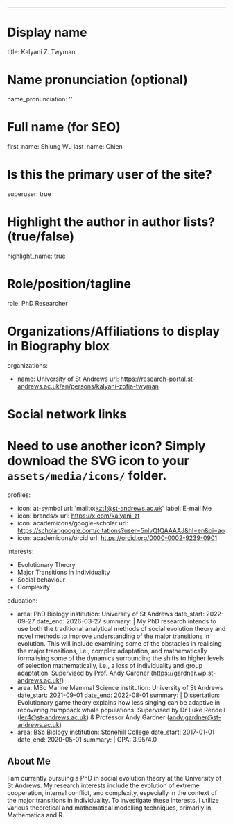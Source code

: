 ---
# Display name
title: Kalyani Z. Twyman

# Name pronunciation (optional)
name_pronunciation: ''

# Full name (for SEO)
first_name: Shiung Wu
last_name: Chien

# Is this the primary user of the site?
superuser: true

# Highlight the author in author lists? (true/false)
highlight_name: true

# Role/position/tagline
role: PhD Researcher

# Organizations/Affiliations to display in Biography blox
organizations:
  - name: University of St Andrews
    url: https://research-portal.st-andrews.ac.uk/en/persons/kalyani-zofia-twyman 

# Social network links
# Need to use another icon? Simply download the SVG icon to your `assets/media/icons/` folder.
profiles:
  - icon: at-symbol
    url: 'mailto:kzt1@st-andrews.ac.uk'
    label: E-mail Me
  - icon: brands/x
    url: https://x.com/kalyani_zt
  - icon: academicons/google-scholar
    url: https://scholar.google.com/citations?user=5nlvQfQAAAAJ&hl=en&oi=ao
  - icon: academicons/orcid
    url: https://orcid.org/0000-0002-9239-0901

interests:
  - Evolutionary Theory
  - Major Transitions in Individuality
  - Social behaviour 
  - Complexity

education:
  - area: PhD Biology
    institution: University of St Andrews
    date_start: 2022-09-27
    date_end: 2026-03-27
    summary: |
      My PhD research intends to use both the traditional analytical methods of social evolution theory and novel methods to improve understanding of the major transitions in evolution. This will include examining some of the obstacles in realising the major transitions, i.e., complex adaptation, and mathematically formalising some of the dynamics surrounding the shifts to higher levels of selection mathematically, i.e., a loss of individuality and group adaptation. Supervised by Prof. Andy Gardner (https://gardner.wp.st-andrews.ac.uk/)
  - area: MSc Marine Mammal Science
    institution: University of St Andrews
    date_start: 2021-09-01
    date_end: 2022-08-01
    summary: |
      Dissertation: Evolutionary game theory explains how less singing can be adaptive in recovering humpback whale populations. Supervised by Dr Luke Rendell (ler4@st-andrews.ac.uk) & Professor Andy Gardner (andy.gardner@st-andrews.ac.uk)
  - area: BSc Biology
    institution: Stonehill College
    date_start: 2017-01-01
    date_end: 2020-05-01
    summary: |
      GPA: 3.95/4.0

## About Me

I am currently pursuing a PhD in social evolution theory at the University of St Andrews. My research interests include the evolution of extreme cooperation, internal conflict, and complexity, especially in the context of the major transitions in individuality. To investigate these interests, I utilize various theoretical and mathematical modelling techniques, primarily in Mathematica and R. 
